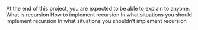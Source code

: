 At the end of this project, you are expected to be able to explain to anyone.
What is recursion
How to implement recursion
In what situations you should implement recursion
In what situations you shouldn’t implement recursion